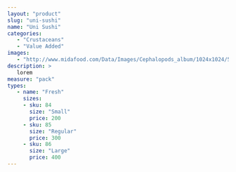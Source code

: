 ```yaml
---
layout: "product"
slug: "uni-sushi"
name: "Uni Sushi"
categories:
   - "Crustaceans"
   - "Value Added"
images:
   - "http://www.midafood.com/Data/Images/Cephalopods_album/1024x1024/54acdb77e60ec196.jpg"
description: >
   lorem
measure: "pack"
types: 
   - name: "Fresh"
     sizes: 
     - sku: 84
       size: "Small"
       price: 200
     - sku: 85
       size: "Regular"
       price: 300
     - sku: 86
       size: "Large"
       price: 400
---
```

